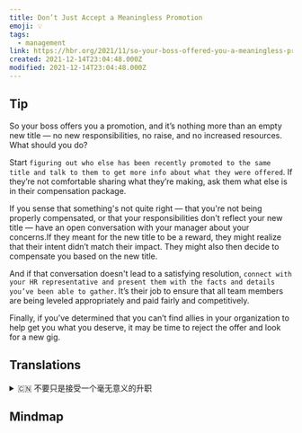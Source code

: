 ```yaml
---
title: Don’t Just Accept a Meaningless Promotion
emoji: 💡
tags:
  - management
link: https://hbr.org/2021/11/so-your-boss-offered-you-a-meaningless-promotion?utm_medium=email&utm_source=newsletter_daily&utm_campaign=mtod_notactsubs
created: 2021-12-14T23:04:48.000Z
modified: 2021-12-14T23:04:48.000Z
---
```


## Tip

So your boss offers you a promotion, and it’s nothing more than an empty new title — no new responsibilities, no raise, and no increased resources. What should you do?

Start `figuring out who else has been recently promoted to the same title and talk to them to get more info about what they were offered`. If they’re not comfortable sharing what they’re making, ask them what else is in their compensation package. 

If you sense that something's not quite right — that you're not being properly compensated, or that your responsibilities don't reflect your new title — have an open conversation with your manager about your concerns.If they meant for the new title to be a reward, they might realize that their intent didn’t match their impact. They might also then decide to compensate you based on the new title.

And if that conversation doesn't lead to a satisfying resolution, `connect with your HR representative and present them with the facts and details you’ve been able to gather`. It’s their job to ensure that all team members are being leveled appropriately and paid fairly and competitively.

Finally, if you’ve determined that you can’t find allies in your organization to help get you what you deserve, it may be time to reject the offer and look for a new gig.

## Translations

<details>
   <summary>🇨🇳 不要只是接受一个毫无意义的升职</summary>

你的老板给你升职了，但这只不过是一个空洞的新头衔——没有新的职责，没有加薪，也没有增加资源。你应该怎么做?

开始找出最近还有谁被提升到同样的职位，和他们交谈，了解他们被提供的更多信息。如果他们不愿意和别人分享自己的收入，那就问问他们还有什么其他的收入。

如果你感觉有些事情不太对，比如你没有得到适当的补偿，或者你的职责不能反映你的新职位，那么就和你的经理开诚布公地谈谈你的担忧。如果他们打算将新头衔作为一种奖励，他们可能会意识到自己的意图与自己的影响力并不匹配。然后他们可能会决定根据新头衔给你补偿。

如果谈话没有带来一个令人满意的解决方案，联系你的人力资源代表，向他们展示你所收集到的事实和细节。他们的工作是确保所有的团队成员都得到适当的平衡，公平的薪酬和有竞争力的薪酬。

最后，如果你决定在公司里找不到盟友来帮你得到你应得的，那么可能是时候拒绝这份工作，去找一份新工作了。

</details>

## Mindmap

![]()
